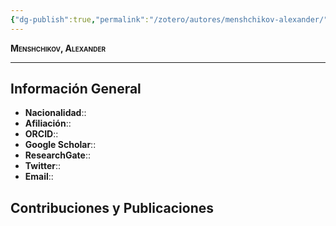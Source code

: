 ```yaml
---
{"dg-publish":true,"permalink":"/zotero/autores/menshchikov-alexander/","tags":["#autor","#researcher"]}
---
```



<span style="font-variant:small-caps; font-weight: bold;"> Menshchikov, Alexander </span>

---


## Información General

- **Nacionalidad**:: 
- **Afiliación**:: 
- **ORCID**:: 
- **Google Scholar**:: 
- **ResearchGate**:: 
- **Twitter**:: 
- **Email**::
  
## Contribuciones y Publicaciones






